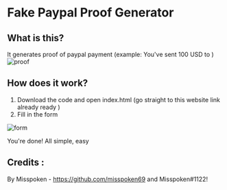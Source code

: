 # Fake Paypal Proof Generator

## What is this?
It generates proof of paypal payment (example: You've sent 100 USD to )
![proof](https://cdn.discordapp.com/attachments/806324204786024448/810994223959900200/Screenshot_2021-02-15_at_1.59.12_PM.png)
<br> 
## How does it work?
1. Download the code and open index.html (go straight to this website link already ready )
2. Fill in the form

![form](https://media.discordapp.net/attachments/683229791901712391/683401590660399161/paypalgenerator.PNG?width=1241&height=608)

You're done! All simple, easy

## Credits :
By Misspoken - https://github.com/misspoken69 and Misspoken#1122!
